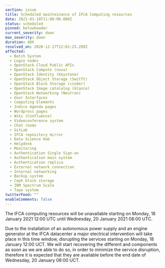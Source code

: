 ```yaml
---
section: issue
title: Scheduled mainteinance of IFCA Computing resources
date: 2021-01-18T11:00:00.000Z
status: scheduled
pinned: belowheader
current_severity: down
max_severity: down
duration: 48h
resolved_on: 2020-12-17T12:01:23.209Z
affected:
  - Batch System
  - Login nodes
  - OpenStack Cloud Public APIs
  - OpenStack Compute (nova)
  - OpenStack Identity (Keystone)
  - OpenStack Object Storage (Switft)
  - OpenStack Block Storage (cinder)
  - OpenStack Image catalalog (Glance)
  - OpenStack Networking (Neutron)
  - User Interfaces
  - Computing Elements
  - Indico Agenda pages
  - Wordpress pages
  - Wiki (Confluence)
  - Videoconference system
  - Chat rooms
  - GitLab
  - IFCA repository mirror
  - Data Science Hub
  - Helpdesk
  - Monitoring
  - Authentication Single Sign-on
  - Authentication main system
  - Authentication replica
  - External network connection
  - Internal networking
  - Backup system
  - Ceph block storage
  - IBM Spectrum Scale
  - Tape system
twitterFeed: ""
enableComments: false
---
```

The IFCA computing resources will be unavailable starting on Monday, 18 January 2021 12:00 UTC until Wednesday, 20 January 2021 08:00 UTC.

Due to the installation of an autonomous power supply and an engine generator at the IFCA datacenter a major electrical intervention will take place in this time window, disrupting the services starting on Monday, 18 January 12:00 UCT. We will start recovering the different and components as soon as we are able to do so, in order to minimize the service disruption, therefore it is expected that they are available before the end date of Wednesday, 20 January 08:00 UCT.